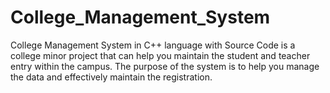# College_Management_System
College Management System in C++ language with Source Code is a college minor project that can help you maintain the student and teacher entry within the campus. The purpose of the system is to help you manage the data and effectively maintain the registration.
